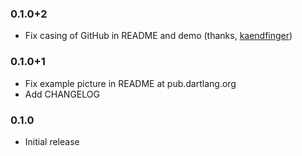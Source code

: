 ### 0.1.0+2

- Fix casing of GitHub in README and demo (thanks, [kaendfinger](https://github.com/kaendfinger))

### 0.1.0+1

- Fix example picture in README at pub.dartlang.org
- Add CHANGELOG

### 0.1.0

- Initial release